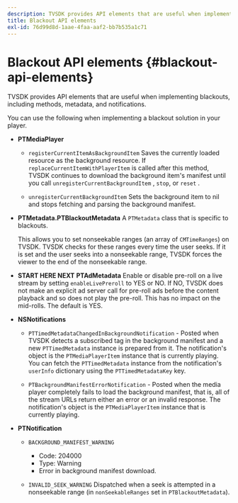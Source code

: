 ```yaml
---
description: TVSDK provides API elements that are useful when implementing blackouts, including methods, metadata, and notifications.
title: Blackout API elements
exl-id: 76d99d8d-1aae-4faa-aaf2-bb7b535a1c71
---
```

# Blackout API elements {#blackout-api-elements}

TVSDK provides API elements that are useful when implementing blackouts, including methods, metadata, and notifications.

You can use the following when implementing a blackout solution in your player.

* **PTMediaPlayer**

    * `registerCurrentItemAsBackgroundItem` Saves the currently loaded resource as the background resource. If `replaceCurrentItemWithPlayerItem` is called after this method, TVSDK continues to download the background item's manifest until you call `unregisterCurrentBackgroundItem` , `stop`, or `reset` . 
    
    * `unregisterCurrentBackgroundItem` Sets the background item to nil and stops fetching and parsing the background manifest.

* **PTMetadata.PTBlackoutMetadata** A `PTMetadata` class that is specific to blackouts.

  This allows you to set nonseekable ranges (an array of `CMTimeRanges`) on TVSDK. TVSDK checks for these ranges every time the user seeks. If it is set and the user seeks into a nonseekable range, TVSDK forces the viewer to the end of the nonseekable range. 

* **START HERE NEXT** **PTAdMetadata** Enable or disable pre-roll on a live stream by setting `enableLivePreroll` to YES or NO. If NO, TVSDK does not make an explicit ad server call for pre-roll ads before the content playback and so does not play the pre-roll. This has no impact on the mid-rolls. The default is YES. 

* **NSNotifications**

    * `PTTimedMetadataChangedInBackgroundNotification` - Posted when TVSDK detects a subscribed tag in the background manifest and a new `PTTimedMetadata` instance is prepared from it. The notification's object is the `PTMediaPlayerItem` instance that is currently playing. You can fetch the `PTTimedMetadata` instance from the notification's `userInfo` dictionary using the `PTTimedMetadataKey` key. 
    
    * `PTBackgroundManifestErrorNotification` - Posted when the media player completely fails to load the background manifest, that is, all of the stream URLs return either an error or an invalid response. The notification's object is the `PTMediaPlayerItem` instance that is currently playing.

* **PTNotification**

    * `BACKGROUND_MANIFEST_WARNING`

        * Code: 204000 
        * Type: Warning 
        * Error in background manifest download.

    * `INVALID_SEEK_WARNING` Dispatched when a seek is attempted in a nonseekable range (in `nonSeekableRanges` set in `PTBlackoutMetadata`).

